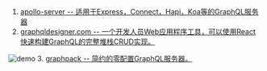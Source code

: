 1. [apollo-server -- 适用于Express，Connect，Hapi，Koa等的GraphQL服务器](https://github.com/apollographql/apollo-server)
2. [graphqldesigner.com -- 一个开发人员Web应用程序工具，可以使用React快速构建GraphQL的完整堆栈CRUD实现。](https://github.com/GraphQL-Designer/graphqldesigner.com)

![demo](https://github.com/GraphQL-Designer/graphqldesigner.com/raw/master/graphql.gif)
3. [graphpack -- 简约的零配置GraphQL服务器。](https://github.com/glennreyes/graphpack)